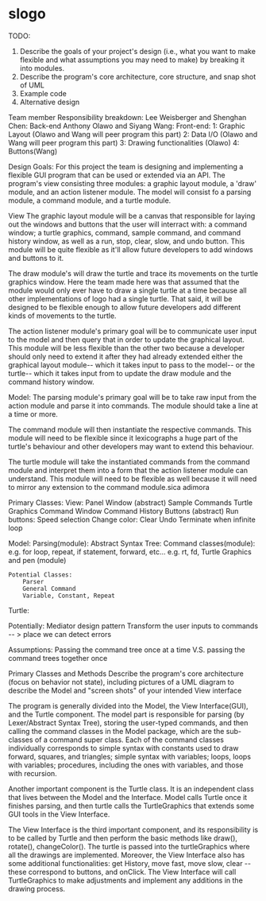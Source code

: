 slogo
=====
TODO:
1. Describe the goals of your project's design (i.e., what you want to make flexible and what assumptions you may need to make) by breaking it into modules.
2. Describe the program's core architecture, core structure, and snap shot of UML
3. Example code
4. Alternative design

Team member Responsibility breakdown:
Lee Weisberger and Shenghan Chen: Back-end
Anthony Olawo and Siyang Wang: Front-end:
	1: Graphic Layout (Olawo and Wang will peer program this part)
	2: Data I/O (Olawo and Wang will peer program this part)
	3: Drawing functionalities (Olawo)
	4: Buttons(Wang)

Design Goals:
For this project the team is designing and implementing a flexible GUI program that can be used or extended via an API. The program's view consisting three modules: a graphic layout module, a 'draw' module, and an action listener module. The model will consist fo a parsing module, a command module, and a turtle module. 

View
The graphic layout module will be a canvas that responsible for laying out the windows and buttons that the user will interract with: a command window; a turtle graphics, command, sample command, and command history window, as well as a run, stop, clear, slow, and undo button. This module will be quite flexible as it'll allow future developers to add windows and buttons to it. 

The draw module's will draw the turtle and trace its movements on the turtle graphics window. Here  the team made here was that assumed that the module would only ever have to draw a single turtle at a time because all other implementations of logo had a single turtle. That said, it will be designed to be flexible enough to allow future developers add different kinds of movements to the turtle.


The action listener module's primary goal will be to communicate user input to the model and then query that in order to update the graphical layout. This module will be less flexible than the other two because a developer should only need to extend it after they had already extended either the graphical layout module-- which it takes input to pass to the model-- or the turtle-- which it takes input from to update the draw module and the command history window. 

Model: 
The parsing module's primary goal will be to take raw input from the action module and parse it into commands. The module should take a line at a time or more. 

The command module will then instantiate the respective commands. This module will need to be flexible since it lexicographs a huge part of the turtle's behaviour and other developers may want to extend this behaviour.

The turtle module will take the instantiated commands from the command module and interpret them into a form that the action listener module can understand. This module will need to be flexible as well because it will need to mirror any extension to the command module.sica adimora 


Primary Classes: 
View:
		Panel
		Window (abstract)
		Sample Commands
		Turtle Graphics 
		Command Window 
		Command History
		Buttons (abstract)
			Run buttons: Speed selection
			Change color:
			Clear
			Undo
			Terminate when infinite loop

	
			
Model:
Parsing(module):
Abstract Syntax Tree:
	Command classes(module): 
		e.g. for loop, repeat, if statement, forward, etc…
			e.g. rt, fd, 
	Turtle Graphics and pen (module)

	Potential Classes:
		Parser
		General Command
		Variable, Constant, Repeat 

Turtle:
	

Potentially: 
	Mediator design pattern 
		Transform the user inputs to commands -- > place we can detect errors 

Assumptions:
	Passing the command tree once at a time V.S. passing the command trees together once 


Primary Classes and Methods
Describe the program's core architecture (focus on behavior not state), including pictures of a UML diagram to describe the Model and "screen shots" of your intended View interface

The program is generally divided into the Model, the View Interface(GUI), and the Turtle component. The model part is responsible for parsing (by Lexer/Abstract Syntax Tree), storing the user-typed commands, and then calling the command classes in the Model package, which are the sub-classes of a command super class. Each of the command classes individually corresponds to simple syntax with constants used to draw forward, squares, and triangles; simple syntax with variables; loops, loops with variables; procedures, including the ones with variables, and those with recursion. 

Another important component is the Turtle class. It is an independent class that lives between the Model and the Interface. Model calls Turtle once it finishes parsing, and then turtle calls the TurtleGraphics that extends some GUI tools in the View Interface. 

The View Interface is the third important component, and its responsibility is to be called by Turtle and then perform the basic methods like draw(), rotate(), changeColor(). The turtle is passed into the turtleGraphics where all the drawings are implemented. Moreover, the View Interface also has some additional functionalities: get History, move fast, move slow, clear -- these correspond to buttons, and onClick. The View Interface will call TurtleGraphics to make adjustments and implement any additions in the drawing process. 



